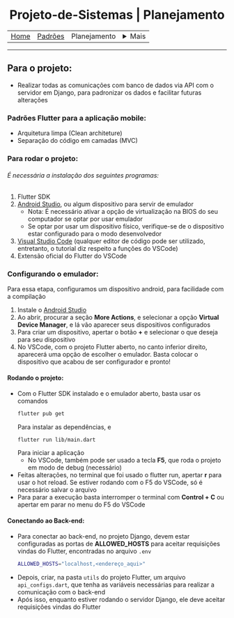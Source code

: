 <h1 align="center"> Projeto-de-Sistemas | Planejamento</h1>

<table align="center">
    <tr>
        <td><a href="..\README.md">Home</a></td>
        <td><a href="defaults.md">Padrões</a></td>
        <td>Planejamento</td>
        <td>
            <details style="position: relative;">
                <summary>Mais</summary>
                <ul style="position: absolute; background: transparent;">
                    <li><a href="contact.md">Contato</a></li>
                </ul>
            </details>
        </td>
    </tr>
</table>

<hr>

## Para o projeto:

- Realizar todas as comunicações com banco de dados via API com o servidor em Django, para padronizar os dados e facilitar futuras alterações


### Padrões Flutter para a aplicação mobile:

- Arquitetura limpa (Clean architeture)
- Separação do código em camadas (MVC)

### Para rodar o projeto:

###### É necessária a instalação dos seguintes programas:

1. <a hred="https://docs.flutter.dev/get-started/install">Flutter SDK</a>
2. <a href="https://developer.android.com/studio/install?hl=pt-br">Android Studio</a>, ou algum dispositivo para servir de emulador
    - Nota: É necessário ativar a opção de virtualização na BIOS do seu computador se optar por usar emulador
    - Se optar por usar um dispositivo físico, verifique-se de o dispositivo estar configurado para o modo desenvolvedor
3. <a href="https://code.visualstudio.com/download">Visual Studio Code</a> (qualquer editor de código pode ser utilizado, entretanto, o tutorial diz respeito a funções do VSCode)
4. <a hred="https://marketplace.visualstudio.com/items/?itemName=Dart-Code.flutter">Extensão oficial do Flutter do VSCode</a>

### Configurando o emulador:

Para essa etapa, configuramos um dispositivo android, para facilidade com a compilação

1. Instale o <a href="https://developer.android.com/studio/install?hl=pt-br">Android Studio</a>
2. Ao abrir, procurar a seção <strong>More Actions</strong>, e selecionar a opção <strong>Virtual Device Manager</strong>, e lá vão aparecer seus dispositivos configurados 
3. Para criar um dispositivo, apertar o botão <strong>+</strong> e selecionar o que deseja para seu dispositivo
4. No VSCode, com o projeto Flutter aberto, no canto inferior direito, aparecerá uma opção de escolher o emulador. Basta colocar o dispositivo que acabou de ser configurador e pronto!

#### Rodando o projeto:

- Com o Flutter SDK instalado e o emulador aberto, basta usar os comandos
    ```bash
    flutter pub get 
    ```
    Para instalar as dependências, e
    ```bash
    flutter run lib/main.dart
    ```
    Para iniciar a aplicação
    - No VSCode, também pode ser usado a tecla <strong>F5</strong>, que roda o projeto em modo de debug (necessário)
- Feitas alterações, no terminal que foi usado o flutter run, apertar <strong>r</strong> para usar o hot reload. Se estiver rodando com o F5 do VSCode, só é necessário salvar o arquivo
- Para parar a execução basta interromper o terminal com <strong>Control + C</strong> ou apertar em parar no menu do F5 do VSCode

#### Conectando ao Back-end:
- Para conectar ao back-end, no projeto Django, devem estar configuradas as portas de <strong>ALLOWED_HOSTS</strong> para aceitar requisições vindas do Flutter, encontradas no arquivo <code>.env</code>
    ```bash
    ALLOWED_HOSTS="localhost,<endereço_aqui>"
    ```
- Depois, criar, na pasta <code>utils</code> do projeto Flutter, um arquivo <code>api_configs.dart</code>, que tenha as variáveis necessárias para realizar a comunicação com o back-end
- Após isso, enquanto estiver rodando o servidor Django, ele deve aceitar requisições vindas do Flutter 
